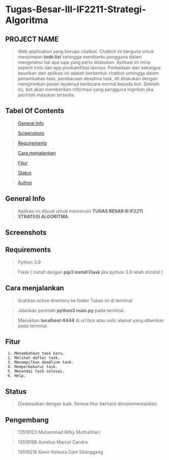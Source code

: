 # Tugas-Besar-III-IF2211-Strategi-Algoritma
## PROJECT NAME
> Web application yang berupa chatbot. Chatbot ini berguna untuk menyimpan ***todo list*** sehingga membantu pengguna dalam mengetahui hal apa saja yang perlu dilakukan.
> Aplikasi ini mirip seperti trelo dan app produktifitas lainnya. Perbedaan dan sekaligus keunikan dari aplikasi ini adalah berbentuk chatbot sehingga dalam penambahan task, pembacaan deadline task, dll dilakukan dengan mengirimkan pesan layaknya berbicara normal kepada bot. Setelah itu, bot akan memberikan informasi yang pengguna inginkan jika perintah masukan tersedia.

## Tabel Of Contents
> [General Info](#general-info)

> [Screenshots](#screenshots)

> [Requirements](#requirements)

> [Cara menjalankan](#cara-menjalankan)

> [Fitur](#fitur)

> [Status](#status)

> [Author](#pengembang)

## General Info
> Aplikasi ini dibuat untuk memenuhi **TUGAS BESAR III IF2211 STRATEGI ALGORITMA**

## Screenshots

## Requirements
> Python 3.9

> Flask ( install dengan **pip3 install Flask** jika python 3.9 telah diinstal )

## Cara menjalankan
> Arahkan active directory ke folder Tubes ini di terminal <br>

> Jalankan perintah **python3 main.py** pada terminal. <br>

> Masukkan **localhost:4444** di url box atau salin alamat yang diberikan pada terminal.

## Fitur
     1. Menambahkan task baru.
     2. Melihat daftar task.
     3. Menampilkan deadline task.
     4. Memperbaharui task.
     5. Menandai task selesai.
     6. Help.

## Status
> Diselesaikan dengan baik. Semua fitur berhasil diimplementasikan

## Pengembang
> 13519123 Muhammad Rifky Muthahhari <br>

> 13519198 Aurelius Marcel Candra <br>

> 13519216 Kevin Katsura Dani Sitanggang 





